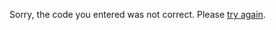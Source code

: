 Sorry, the code you entered was not correct. Please 
<a href="javascript:history.go(-1)">try again</a>.